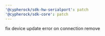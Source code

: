 ```yaml
---
'@cypherock/sdk-hw-serialport': patch
'@cypherock/sdk-core': patch
---
```


fix device update error on connection remove

